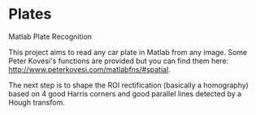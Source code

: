 # Plates
Matlab Plate Recognition

This project aims to read any car plate in Matlab from any image. Some Peter Kovesi's functions
are provided but you can find them here: http://www.peterkovesi.com/matlabfns/#spatial.

The next step is to shape the ROI rectification (basically a homography) based on 4 good Harris
corners and good parallel lines detected by a Hough transfom.
